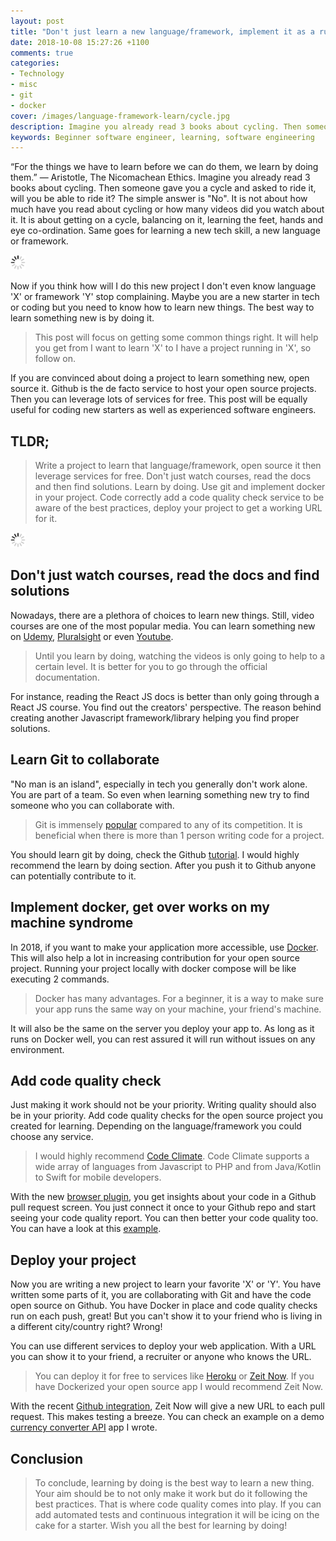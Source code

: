 ```yaml
---
layout: post
title: "Don't just learn a new language/framework, implement it as a running open source project"
date: 2018-10-08 15:27:26 +1100
comments: true
categories: 
- Technology
- misc
- git
- docker
cover: /images/language-framework-learn/cycle.jpg
description: Imagine you already read 3 books about cycling. Then someone gave you a cycle and asked to ride it, will you be able to ride it? The simple answer is "No".
keywords: Beginner software engineer, learning, software engineering
---
```


“For the things we have to learn before we can do them, we learn by doing them.” ― Aristotle, The Nicomachean Ethics. Imagine you already read 3 books about cycling. Then someone gave you a cycle and asked to ride it, will you be able to ride it? The simple answer is "No". It is not about how much have you read about cycling or how many videos did you watch about it. It is about getting on a cycle, balancing on it, learning the feet, hands and eye co-ordination. Same goes for learning a new tech skill, a new language or framework.

<img class="center" src="/images/generic/loading.gif" data-echo="/images/language-framework-learn/cycle.jpg" title="Dont just learn a new language framework, implement it as a running open source project" alt="Dont just learn a new language framework, implement it as a running open source project">

<!-- more -->

Now if you think how will I do this new project I don't even know language 'X' or framework 'Y' stop complaining. Maybe you are a new starter in tech or coding but you need to know how to learn new things. The best way to learn something new is by doing it. 

> This post will focus on getting some common things right. It will help you get from I want to learn 'X' to I have a project running in 'X', so follow on. 

If you are convinced about doing a project to learn something new, open source it. Github is the de facto service to host your open source projects. Then you can leverage lots of services for free. This post will be equally useful for coding new starters as well as experienced software engineers.

## TLDR;

> Write a project to learn that language/framework, open source it then leverage services for free. Don't just watch courses, read the docs and then find solutions. Learn by doing. Use git and implement docker in your project. Code correctly add a code quality check service to be aware of the best practices, deploy your project to get a working URL for it.

<img class="center" src="/images/generic/loading.gif" data-echo="/images/language-framework-learn/lang-framework-learn.jpg" title="Dont just learn a new language framework, implement it as a running open source project" alt="Dont just learn a new language framework, implement it as a running open source project">

## Don't just watch courses, read the docs and find solutions

Nowadays, there are a plethora of choices to learn new things. Still, video courses are one of the most popular media. You can learn something new on [Udemy](https://www.udemy.com), [Pluralsight](https://www.pluralsight.com/) or even [Youtube](https://youtube.com). 

> Until you learn by doing, watching the videos is only going to help to a certain level. It is better for you to go through the official documentation. 

For instance, reading the React JS docs is better than only going through a React JS course. You find out the creators' perspective. The reason behind creating another Javascript framework/library helping you find proper solutions.

## Learn Git to collaborate

"No man is an island", especially in tech you generally don't work alone. You are part of a team. So even when learning something new try to find someone who you can collaborate with. 

> Git is immensely [popular](https://trends.google.com/trends/explore?q=git,svn,mercurial,bazaar) compared to any of its competition. It is beneficial when there is more than 1 person writing code for a project. 

You should learn git by doing, check the Github [tutorial](https://try.github.io/). I would highly recommend the learn by doing section. After you push it to Github anyone can potentially contribute to it.

## Implement docker, get over works on my machine syndrome

In 2018, if you want to make your application more accessible, use [Docker](https://www.docker.com/). This will also help a lot in increasing contribution for your open source project. Running your project locally with docker compose will be like executing 2 commands. 

> Docker has many advantages. For a beginner, it is a way to make sure your app runs the same way on your machine, your friend's machine. 

It will also be the same on the server you deploy your app to. As long as it runs on Docker well, you can rest assured it will run without issues on any environment. 

## Add code quality check

Just making it work should not be your priority. Writing quality should also be in your priority. Add code quality checks for the open source project you created for learning. Depending on the language/framework you could choose any service. 

> I would highly recommend [Code Climate](https://codeclimate.com/quality/). Code Climate supports a wide array of languages from Javascript to PHP and from Java/Kotlin to Swift for mobile developers.

With the new [browser plugin](https://codeclimate.com/browser-extension/), you get insights about your code in a Github pull request screen. You just connect it once to your Github repo and start seeing your code quality report. You can then better your code quality too. You can have a look at this [example](https://codeclimate.com/github/geshan/currency-api/src/exchangeRates.js/source).

## Deploy your project

Now you are writing a new project to learn your favorite 'X' or 'Y'. You have written some parts of it, you are collaborating with Git and have the code open source on Github. You have Docker in place and code quality checks run on each push, great! But you can't show it to your friend who is living in a different city/country right? Wrong!

You can use different services to deploy your web application. With a URL you can show it to your friend, a recruiter or anyone who knows the URL. 

> You can deploy it for free to services like [Heroku](https://www.heroku.com) or [Zeit Now](https://zeit.co/now). If you have Dockerized your open source app I would recommend Zeit Now. 

With the recent [Github integration](https://zeit.co/github), Zeit Now will give a new URL to each pull request. This makes testing a breeze. You can check an example on a demo [currency converter API](https://github.com/geshan/currency-api/pull/9) app I wrote.

## Conclusion

> To conclude, learning by doing is the best way to learn a new thing. Your aim should be to not only make it work but do it following the best practices. That is where code quality comes into play. If you can add automated tests and continuous integration it will be icing on the cake for a starter. Wish you all the best for learning by doing! 
